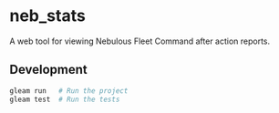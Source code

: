 # neb_stats

A web tool for viewing Nebulous Fleet Command after action reports.

## Development

```sh
gleam run   # Run the project
gleam test  # Run the tests
```
